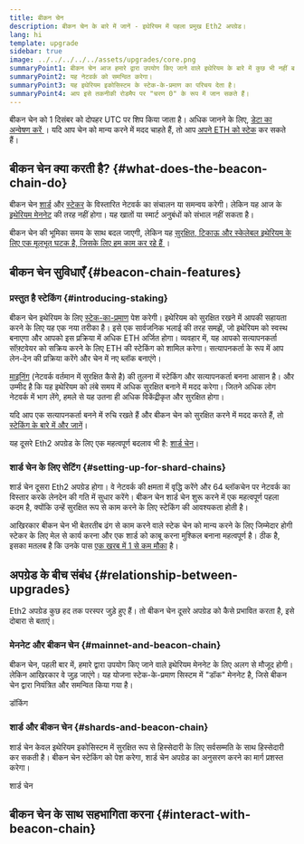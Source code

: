 ```yaml
---
title: बीकन चेन
description: बीकन चेन के बारे में जानें - इथेरियम में पहला प्रमुख Eth2 अपग्रेड।
lang: hi
template: upgrade
sidebar: true
image: ../../../../../assets/upgrades/core.png
summaryPoint1: बीकन चेन आज हमारे द्वारा उपयोग किए जाने वाले इथेरियम के बारे में कुछ भी नहीं बदलता है।
summaryPoint2: यह नेटवर्क को समन्वित करेगा।
summaryPoint3: यह इथेरियम इकोसिस्टम के स्टेक-के-प्रमाण का परिचय देता है।
summaryPoint4: आप इसे तकनीकी रोडमैप पर "चरण 0" के रूप में जान सकते हैं।
---
```


<UpgradeStatus isShipped dateKey="page-upgrades-beacon-date">
    बीकन चेन को 1 दिसंबर को दोपहर UTC पर शिप किया जाता है। अधिक जानने के लिए, <a href="https://beaconscan.com/"> डेटा का अन्वेषण करें </a>। यदि आप चेन को मान्य करने में मदद चाहते हैं, तो आप <a href="/staking/"> अपने ETH को स्टेक</a> कर सकते हैं।
</UpgradeStatus>

## बीकन चेन क्या करती है? {#what-does-the-beacon-chain-do}

बीकन चेन [शार्ड](/upgrades/sharding/) और [स्टेकर](/staking/) के विस्तारित नेटवर्क का संचालन या समन्वय करेगी। लेकिन यह आज के [इथेरियम मेननेट](/glossary/#mainnet) की तरह नहीं होगा। यह खातों या स्मार्ट अनुबंधों को संभाल नहीं सकता है।

बीकन चेन की भूमिका समय के साथ बदल जाएगी, लेकिन यह [ सुरक्षित, टिकाऊ और स्केलेबल इथेरियम के लिए एक मूलभूत घटक है, जिसके लिए हम काम कर रहे हैं ](/upgrades/vision/)।

## बीकन चेन सुविधाएँ {#beacon-chain-features}

### प्रस्तुत है स्टेकिंग {#introducing-staking}

बीकन चेन इथेरियम के लिए [स्टेक-का-प्रमाण](/developers/docs/consensus-mechanisms/pos/) पेश करेगी। इथेरियम को सुरक्षित रखने में आपकी सहायता करने के लिए यह एक नया तरीका है। इसे एक सार्वजनिक भलाई की तरह समझें, जो इथेरियम को स्वस्थ बनाएगा और आपको इस प्रक्रिया में अधिक ETH अर्जित होगा। व्यवहार में, यह आपको सत्यापनकर्ता सॉफ़्टवेयर को सक्रिय करने के लिए ETH की स्टेकिंग को शामिल करेगा। सत्यापनकर्ता के रूप में आप लेन-देन की प्रक्रिया करेंगे और चेन में नए ब्लॉक बनाएंगे।

[माइनिंग](/developers/docs/mining/) (नेटवर्क वर्तमान में सुरक्षित कैसे है) की तुलना में स्टेकिंग और सत्यापनकर्ता बनना आसान है। और उम्मीद है कि यह इथेरियम को लंबे समय में अधिक सुरक्षित बनाने में मदद करेगा। जितने अधिक लोग नेटवर्क में भाग लेंगे, हमले से यह उतना ही अधिक विकेंद्रीकृत और सुरक्षित होगा।

<InfoBanner emoji=":money_bag:">
यदि आप एक सत्यापनकर्ता बनने में रुचि रखते हैं और बीकन चेन को सुरक्षित करने में मदद करते हैं, तो <a href="/staking/">स्टेकिंग के बारे में और जानें</a>।
</InfoBanner>

यह दूसरे Eth2 अपग्रेड के लिए एक महत्वपूर्ण बदलाव भी है: [शार्ड चेन](/upgrades/sharding/)।

### शार्ड चेन के लिए सेटिंग {#setting-up-for-shard-chains}

शार्ड चेन दूसरा Eth2 अपग्रेड होगा। वे नेटवर्क की क्षमता में वृद्धि करेंगे और 64 ब्लॉकचेन पर नेटवर्क का विस्तार करके लेनदेन की गति में सुधार करेंगे। बीकन चेन शार्ड चेन शुरू करने में एक महत्वपूर्ण पहला कदम है, क्योंकि उन्हें सुरक्षित रूप से काम करने के लिए स्टेकिंग की आवश्यकता होती है।

आखिरकार बीकन चेन भी बेतरतीब ढंग से काम करने वाले स्टेक चेन को मान्य करने के लिए जिम्मेदार होगी स्टेकर के लिए मेल से कार्य करना और एक शार्ड को काबू करना मुश्किल बनाना महत्वपूर्ण है। ठीक है, इसका मतलब है कि उनके पास [एक खरब में 1 से कम मौका](https://medium.com/@chihchengliang/minimum-committee-size-explained-67047111fa20) है।

## अपग्रेड के बीच संबंध {#relationship-between-upgrades}

Eth2 अपग्रेड कुछ हद तक परस्पर जुड़े हुए हैं। तो बीकन चेन दूसरे अपग्रेड को कैसे प्रभावित करता है, इसे दोबारा से बताएं।

### मेननेट और बीकन चेन {#mainnet-and-beacon-chain}

बीकन चेन, पहली बार में, हमारे द्वारा उपयोग किए जाने वाले इथेरियम मेननेट के लिए अलग से मौजूद होगी। लेकिन आखिरकार वे जुड़ जाएंगे। यह योजना स्टेक-के-प्रमाण सिस्टम में "डॉक" मेननेट है, जिसे बीकन चेन द्वारा नियंत्रित और समन्वित किया गया है।

<ButtonLink to="/upgrades/merge/">डॉकिंग</ButtonLink>

### शार्ड और बीकन चेन {#shards-and-beacon-chain}

शार्ड चेन केवल इथेरियम इकोसिस्टम में सुरक्षित रूप से हिस्सेदारी के लिए सर्वसम्मति के साथ हिस्सेदारी कर सकती है। बीकन चेन स्टेकिंग को पेश करेगा, शार्ड चेन अपग्रेड का अनुसरण करने का मार्ग प्रशस्त करेगा।

<ButtonLink to="/upgrades/sharding/">शार्ड चेन</ButtonLink>

<Divider />

## बीकन चेन के साथ सहभागिता करना {#interact-with-beacon-chain}

<BeaconChainActions />
